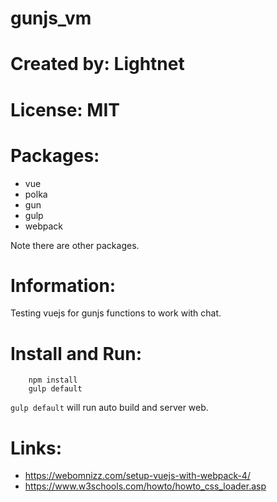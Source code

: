 # gunjs_vm

# Created by: Lightnet

# License: MIT

# Packages:
 * vue
 * polka
 * gun
 * gulp
 * webpack

Note there are other packages.

# Information:
 Testing vuejs for gunjs functions to work with chat.

# Install and Run:

```
    npm install
    gulp default
```
`gulp default` will run auto build and server web.

# Links:
 * https://webomnizz.com/setup-vuejs-with-webpack-4/
 * https://www.w3schools.com/howto/howto_css_loader.asp
